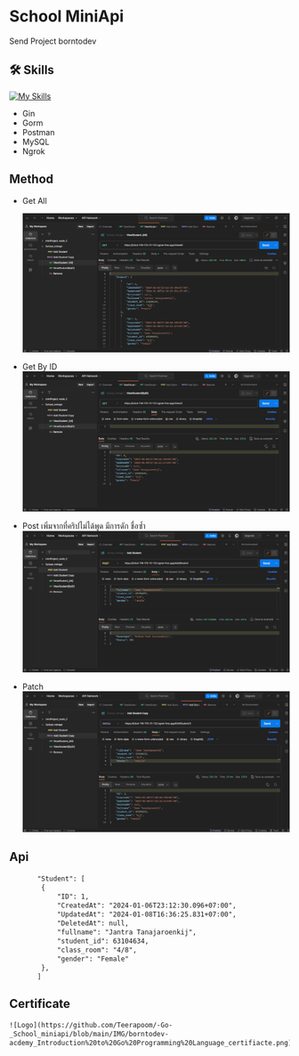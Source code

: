 # School MiniApi

Send Project borntodev

## 🛠 Skills
[![My Skills](https://skillicons.dev/icons?i=go,postman,mysql)](https://skillicons.dev)
- Gin
- Gorm
- Postman
- MySQL
- Ngrok

## Method

- Get All
  
    ![Logo](https://github.com/Teerapoom/-Go-_School_miniapi/blob/main/IMG/Get%20All.png)

- Get By ID
    ![Logo](https://github.com/Teerapoom/-Go-_School_miniapi/blob/main/IMG/Get%20By%20ID.png)

- Post
    เพิ่มจากที่คริปไม่ได้พูด มีการดัก ชื่อซ้ำ
    ![Logo](https://github.com/Teerapoom/-Go-_School_miniapi/blob/main/IMG/Post.png)

- Patch
    ![Logo](https://github.com/Teerapoom/-Go-_School_miniapi/blob/main/IMG/Patch.png)

## Api
```
       "Student": [
        {
            "ID": 1,
            "CreatedAt": "2024-01-06T23:12:30.096+07:00",
            "UpdatedAt": "2024-01-08T16:36:25.831+07:00",
            "DeletedAt": null,
            "fullname": "Jantra Tanajaroenkij",
            "student_id": 63104634,
            "class_room": "4/8",
            "gender": "Female"
        },
       ]

```
## Certificate
    ![Logo](https://github.com/Teerapoom/-Go-_School_miniapi/blob/main/IMG/borntodev-acdemy_Introduction%20to%20Go%20Programming%20Language_certifiacte.png)